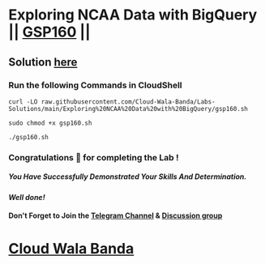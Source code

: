 # Exploring NCAA Data with BigQuery || [GSP160](https://www.cloudskillsboost.google/focuses/624?parent=catalog) ||

## Solution [here](https://youtu.be/wQjcc05ukUk)

### Run the following Commands in CloudShell

```
curl -LO raw.githubusercontent.com/Cloud-Wala-Banda/Labs-Solutions/main/Exploring%20NCAA%20Data%20with%20BigQuery/gsp160.sh

sudo chmod +x gsp160.sh

./gsp160.sh
```

### Congratulations 🎉 for completing the Lab !

##### *You Have Successfully Demonstrated Your Skills And Determination.*

#### *Well done!*

#### Don't Forget to Join the [Telegram Channel](https://t.me/cloudwalabanda) & [Discussion group](https://t.me/cloudwalabandachats)

# [Cloud Wala Banda](https://www.youtube.com/@cloudwalabanda)
